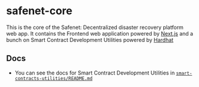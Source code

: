 # safenet-core

This is the core of the Safenet: Decentralized disaster recovery platform web app. It contains the Frontend web application powered by [Next.js](https://nextjs.org/) and a bunch on Smart Contract Development Utilities powered by [Hardhat](https://hardhat.org/)

## Docs

- You can see the docs for Smart Contract Development Utilities in [`smart-contracts-utilities/README.md`](https://github.com/safenet-app/safenet-core/blob/main/smart-contracts-utilities/README.md)
